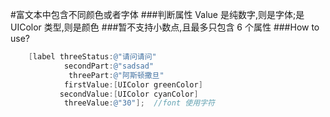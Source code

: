 #富文本中包含不同颜色或者字体
###判断属性 Value 是纯数字,则是字体;是 UIColor 类型,则是颜色
###暂不支持小数点,且最多只包含 6 个属性
###How to use?
```Objective-c
    [label threeStatus:@"请问请问"
            secondPart:@"sadsad"
             threePart:@"阿斯顿撒旦"
            firstValue:[UIColor greenColor]
           secondValue:[UIColor cyanColor]
            threeValue:@"30"];  //font 使用字符
```
